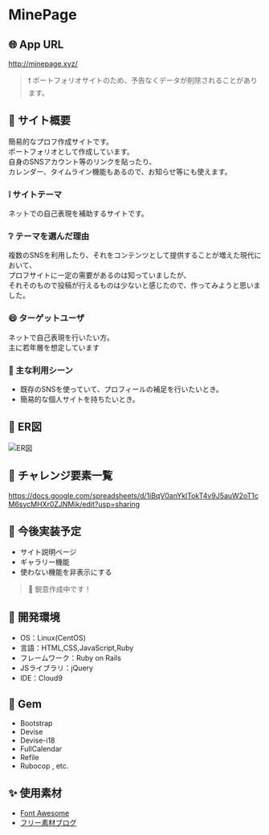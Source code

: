 # MinePage

## :globe_with_meridians: App URL
http://minepage.xyz/
> :exclamation: ポートフォリオサイトのため、予告なくデータが削除されることがあります。


## :beginner: サイト概要
簡易的なプロフ作成サイトです。  
ポートフォリオとして作成しています。  
自身のSNSアカウント等のリンクを貼ったり、  
カレンダー、タイムライン機能もあるので、お知らせ等にも使えます。

### :grey_exclamation: サイトテーマ
ネットでの自己表現を補助するサイトです。

### :grey_question: テーマを選んだ理由
複数のSNSを利用したり、それをコンテンツとして提供することが増えた現代において、  
プロフサイトに一定の需要があるのは知っていましたが、  
それそのもので投稿が行えるものは少ないと感じたので、作ってみようと思いました。  

### :smile: ターゲットユーザ
ネットで自己表現を行いたい方。  
主に若年層を想定しています

### :musical_note: 主な利用シーン
- 既存のSNSを使っていて、プロフィールの補足を行いたいとき。
- 簡易的な個人サイトを持ちたいとき。

## :paperclip: ER図
<img alt="ER図" src="https://user-images.githubusercontent.com/82370957/130108392-bdb8d350-cefa-4be7-9b36-34bf57bc2694.jpg">

## :seedling: チャレンジ要素一覧
https://docs.google.com/spreadsheets/d/1iBqV0anYklTokT4v9J5auW2oT1cM6sycMHXr0ZJNMik/edit?usp=sharing

## :thought_balloon: 今後実装予定
- サイト説明ページ
- ギャラリー機能
- 使わない機能を非表示にする
> :eyes: 鋭意作成中です！

## :notebook: 開発環境
- OS：Linux(CentOS)
- 言語：HTML,CSS,JavaScript,Ruby
- フレームワーク：Ruby on Rails
- JSライブラリ：jQuery
- IDE：Cloud9

## :gem: Gem
- Bootstrap
- Devise
- Devise-i18
- FullCalendar
- Refile
- Rubocop , etc.

## :sparkles: 使用素材
- <a href="https://fontawesome.com/">Font Awesome</a>
- <a href="https://www.shoshinsha-design.com/">フリー素材ブログ</a>